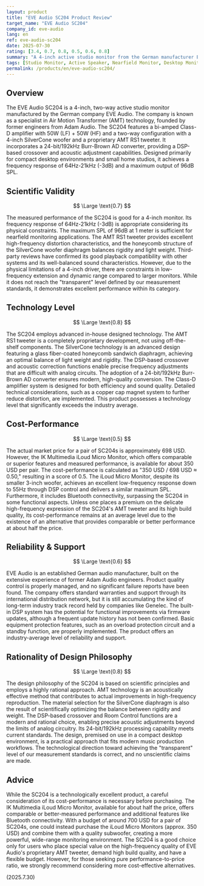 ```yaml
---
layout: product
title: "EVE Audio SC204 Product Review"
target_name: "EVE Audio SC204"
company_id: eve-audio
lang: en
ref: eve-audio-sc204
date: 2025-07-30
rating: [3.4, 0.7, 0.8, 0.5, 0.6, 0.8]
summary: "A 4-inch active studio monitor from the German manufacturer EVE Audio. It delivers high-quality sound with its AMT and SilverCone technologies, but its cost-performance is average due to the existence of competing products with comparable or better performance."
tags: [Studio Monitor, Active Speaker, Nearfield Monitor, Desktop Monitor]
permalink: /products/en/eve-audio-sc204/
---
```


## Overview

The EVE Audio SC204 is a 4-inch, two-way active studio monitor manufactured by the German company EVE Audio. The company is known as a specialist in Air Motion Transformer (AMT) technology, founded by former engineers from Adam Audio. The SC204 features a bi-amped Class-D amplifier with 50W (LF) + 50W (HF) and a two-way configuration with a 4-inch SilverCone woofer and a proprietary AMT RS1 tweeter. It incorporates a 24-bit/192kHz Burr-Brown AD converter, providing a DSP-based crossover and acoustic adjustment capabilities. Designed primarily for compact desktop environments and small home studios, it achieves a frequency response of 64Hz-21kHz (-3dB) and a maximum output of 96dB SPL.

## Scientific Validity

$$ \Large \text{0.7} $$

The measured performance of the SC204 is good for a 4-inch monitor. Its frequency response of 64Hz-21kHz (-3dB) is appropriate considering its physical constraints. The maximum SPL of 96dB at 1 meter is sufficient for nearfield monitoring applications. The AMT RS1 tweeter provides excellent high-frequency distortion characteristics, and the honeycomb structure of the SilverCone woofer diaphragm balances rigidity and light weight. Third-party reviews have confirmed its good playback compatibility with other systems and its well-balanced sound characteristics. However, due to the physical limitations of a 4-inch driver, there are constraints in low-frequency extension and dynamic range compared to larger monitors. While it does not reach the "transparent" level defined by our measurement standards, it demonstrates excellent performance within its category.

## Technology Level

$$ \Large \text{0.8} $$

The SC204 employs advanced in-house designed technology. The AMT RS1 tweeter is a completely proprietary development, not using off-the-shelf components. The SilverCone technology is an advanced design featuring a glass fiber-coated honeycomb sandwich diaphragm, achieving an optimal balance of light weight and rigidity. The DSP-based crossover and acoustic correction functions enable precise frequency adjustments that are difficult with analog circuits. The adoption of a 24-bit/192kHz Burr-Brown AD converter ensures modern, high-quality conversion. The Class-D amplifier system is designed for both efficiency and sound quality. Detailed technical considerations, such as a copper cap magnet system to further reduce distortion, are implemented. This product possesses a technology level that significantly exceeds the industry average.

## Cost-Performance

$$ \Large \text{0.5} $$

The actual market price for a pair of SC204s is approximately 698 USD. However, the IK Multimedia iLoud Micro Monitor, which offers comparable or superior features and measured performance, is available for about 350 USD per pair. The cost-performance is calculated as "350 USD / 698 USD ≈ 0.50," resulting in a score of 0.5. The iLoud Micro Monitor, despite its smaller 3-inch woofer, achieves an excellent low-frequency response down to 55Hz through DSP control and delivers a similar maximum SPL. Furthermore, it includes Bluetooth connectivity, surpassing the SC204 in some functional aspects. Unless one places a premium on the delicate high-frequency expression of the SC204's AMT tweeter and its high build quality, its cost-performance remains at an average level due to the existence of an alternative that provides comparable or better performance at about half the price.

## Reliability & Support

$$ \Large \text{0.6} $$

EVE Audio is an established German audio manufacturer, built on the extensive experience of former Adam Audio engineers. Product quality control is properly managed, and no significant failure reports have been found. The company offers standard warranties and support through its international distribution network, but it is still accumulating the kind of long-term industry track record held by companies like Genelec. The built-in DSP system has the potential for functional improvements via firmware updates, although a frequent update history has not been confirmed. Basic equipment protection features, such as an overload protection circuit and a standby function, are properly implemented. The product offers an industry-average level of reliability and support.

## Rationality of Design Philosophy

$$ \Large \text{0.8} $$

The design philosophy of the SC204 is based on scientific principles and employs a highly rational approach. AMT technology is an acoustically effective method that contributes to actual improvements in high-frequency reproduction. The material selection for the SilverCone diaphragm is also the result of scientifically optimizing the balance between rigidity and weight. The DSP-based crossover and Room Control functions are a modern and rational choice, enabling precise acoustic adjustments beyond the limits of analog circuitry. Its 24-bit/192kHz processing capability meets current standards. The design, premised on use in a compact desktop environment, is a practical approach that fits modern music production workflows. The technological direction toward achieving the "transparent" level of our measurement standards is correct, and no unscientific claims are made.

## Advice

While the SC204 is a technologically excellent product, a careful consideration of its cost-performance is necessary before purchasing. The IK Multimedia iLoud Micro Monitor, available for about half the price, offers comparable or better-measured performance and additional features like Bluetooth connectivity. With a budget of around 700 USD for a pair of SC204s, one could instead purchase the iLoud Micro Monitors (approx. 350 USD) and combine them with a quality subwoofer, creating a more powerful, wide-range monitoring environment. The SC204 is a good choice only for users who place special value on the high-frequency quality of EVE Audio's proprietary AMT tweeter, demand high build quality, and have a flexible budget. However, for those seeking pure performance-to-price ratio, we strongly recommend considering more cost-effective alternatives.

(2025.7.30)
